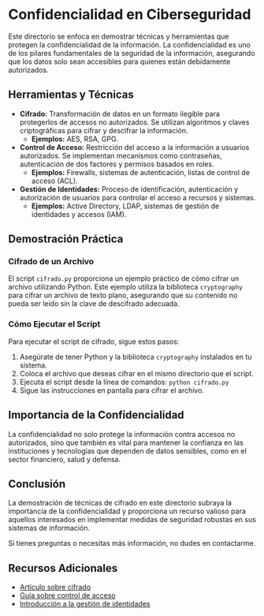 # Confidencialidad en Ciberseguridad

Este directorio se enfoca en demostrar técnicas y herramientas que protegen la confidencialidad de la información. La confidencialidad es uno de los pilares fundamentales de la seguridad de la información, asegurando que los datos solo sean accesibles para quienes están debidamente autorizados.

## Herramientas y Técnicas

* **Cifrado:** Transformación de datos en un formato ilegible para protegerlos de accesos no autorizados. Se utilizan algoritmos y claves criptográficas para cifrar y descifrar la información.
    * **Ejemplos:** AES, RSA, GPG.
* **Control de Acceso:** Restricción del acceso a la información a usuarios autorizados. Se implementan mecanismos como contraseñas, autenticación de dos factores y permisos basados en roles.
    * **Ejemplos:** Firewalls, sistemas de autenticación, listas de control de acceso (ACL).
* **Gestión de Identidades:** Proceso de identificación, autenticación y autorización de usuarios para controlar el acceso a recursos y sistemas.
    * **Ejemplos:** Active Directory, LDAP, sistemas de gestión de identidades y accesos (IAM).

## Demostración Práctica

### Cifrado de un Archivo

El script `cifrado.py` proporciona un ejemplo práctico de cómo cifrar un archivo utilizando Python. Este ejemplo utiliza la biblioteca `cryptography` para cifrar un archivo de texto plano, asegurando que su contenido no pueda ser leído sin la clave de descifrado adecuada.

### Cómo Ejecutar el Script

Para ejecutar el script de cifrado, sigue estos pasos:

1. Asegúrate de tener Python y la biblioteca `cryptography` instalados en tu sistema.
2. Coloca el archivo que deseas cifrar en el mismo directorio que el script.
3. Ejecuta el script desde la línea de comandos: `python cifrado.py`
4. Sigue las instrucciones en pantalla para cifrar el archivo.

## Importancia de la Confidencialidad

La confidencialidad no solo protege la información contra accesos no autorizados, sino que también es vital para mantener la confianza en las instituciones y tecnologías que dependen de datos sensibles, como en el sector financiero, salud y defensa.

## Conclusión

La demostración de técnicas de cifrado en este directorio subraya la importancia de la confidencialidad y proporciona un recurso valioso para aquellos interesados en implementar medidas de seguridad robustas en sus sistemas de información.

Si tienes preguntas o necesitas más información, no dudes en contactarme.

## Recursos Adicionales

* [Artículo sobre cifrado](https://es.wikipedia.org/wiki/Cifrado_%28criptograf%C3%ADa%29)
* [Guía sobre control de acceso](https://es.wikipedia.org/wiki/Control_de_acceso)
* [Introducción a la gestión de identidades](https://www.gartner.com/reviews/market/access-management/vendor/amazon-web-services/product/aws-identity-and-access-management-iam)
